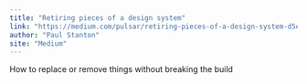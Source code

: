 ```yaml
---
title: "Retiring pieces of a design system"
link: "https://medium.com/pulsar/retiring-pieces-of-a-design-system-d5ebb080d755#.edv2odvuj"
author: "Paul Stanton"
site: "Medium"
---
```


How to replace or remove things without breaking the build
